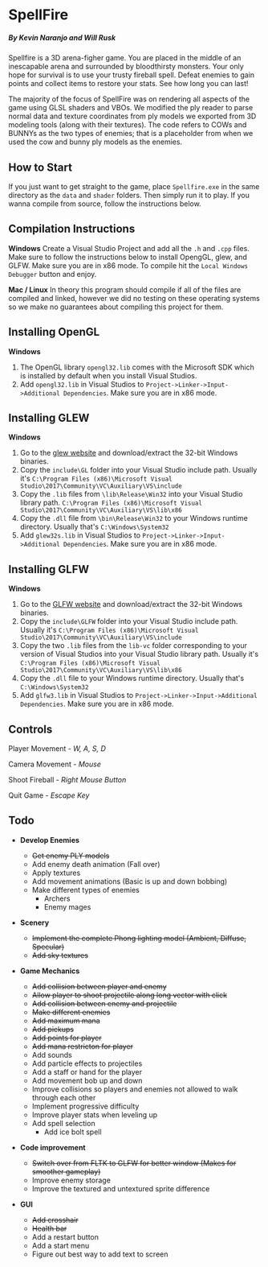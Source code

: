 # SpellFire 
##### By Kevin Naranjo and Will Rusk

Spellfire is a 3D arena-figher game.  You are placed in the middle of an inescapable
arena and surrounded by bloodthirsty monsters.  Your only hope for survival is
to use your trusty fireball spell.  Defeat enemies to gain points and collect
items to restore your stats.  See how long you can last!

The majority of the focus of SpellFire was on rendering all aspects of the game
using GLSL shaders and VBOs.  We modified the ply reader to parse normal data and 
texture coordinates from ply models we exported from 3D modeling tools (along with
their textures).  The code refers to COWs and BUNNYs as the two types of enemies; 
that is a placeholder from when we used the cow and bunny ply models as the enemies.

## How to Start
If you just want to get straight to the game, place `Spellfire.exe` in the same directory as the `data` and `shader` folders. Then simply run it to play. If you wanna compile from source, follow the instructions below.

## Compilation Instructions
**Windows**
Create a Visual Studio Project and add all the `.h` and `.cpp` files. Make sure to follow the instructions below to install OpengGL, glew, and GLFW. Make sure you are in x86 mode. To compile hit the `Local Windows Debugger` button and enjoy. 

**Mac / Linux**
In theory this program should compile if all of the files are compiled and linked, 
however we did no testing on these operating systems so we make no guarantees about 
compiling this project for them.

## Installing OpenGL
**Windows**
1. The OpenGL library `opengl32.lib` comes with the Microsoft SDK which is
installed by default when you install Visual Studios. 
2. Add `opengl32.lib` in Visual Studios to `Project->Linker->Input->Additional Dependencies`. Make sure you are in x86 mode.

## Installing GLEW
**Windows**
1. Go to the [glew website](http://glew.sourceforge.net/) and download/extract the 32-bit Windows binaries.
2. Copy the `include\GL` folder into your Visual Studio include path. Usually it's `C:\Program Files (x86)\Microsoft Visual Studio\2017\Community\VC\Auxiliary\VS\include`
3. Copy the `.lib` files from `\lib\Release\Win32` into your Visual Studio library path. `C:\Program Files (x86)\Microsoft Visual Studio\2017\Community\VC\Auxiliary\VS\lib\x86`
4. Copy the `.dll` file from `\bin\Release\Win32` to your Windows runtime directory. Usually that's `C:\Windows\System32`
5. Add `glew32s.lib` in Visual Studios to `Project->Linker->Input->Additional Dependencies`. Make sure you are in x86 mode.

## Installing GLFW
**Windows**
1. Go to the [GLFW website](https://www.glfw.org/download.html) and download/extract the 32-bit Windows binaries.
2. Copy the `include\GLFW` folder into your Visual Studio include path. Usually it's `C:\Program Files (x86)\Microsoft Visual Studio\2017\Community\VC\Auxiliary\VS\include`
3. Copy the two `.lib` files from the `lib-vc` folder corresponding to your version of Visual Studios into your Visual Studio library path. Usually it's `C:\Program Files (x86)\Microsoft Visual Studio\2017\Community\VC\Auxiliary\VS\lib\x86`
4. Copy the `.dll` file to your Windows runtime directory. Usually that's `C:\Windows\System32`
5. Add `glfw3.lib` in Visual Studios to `Project->Linker->Input->Additional Dependencies`. Make sure you are in x86 mode.

## Controls
Player Movement - *W, A, S, D*

Camera Movement - *Mouse*

Shoot Fireball - *Right Mouse Button*

Quit Game - *Escape Key*


## Todo
- **Develop Enemies**
	- ~~Get enemy PLY models~~
	- Add enemy death animation (Fall over)
	- Apply textures
	- Add movement animations (Basic is up and down bobbing)
	- Make different types of enemies
		- Archers
		- Enemy mages 


- **Scenery**
	- ~~Implement the complete Phong lighting model (Ambient, Diffuse, Specular)~~
	- ~~Add sky textures~~


- **Game Mechanics**
	- ~~Add collision between player and enemy~~
	- ~~Allow player to shoot projectile along long vector with click~~
	- ~~Add collision between enemy and projectile~~
	- ~~Make different enemies~~
	- ~~Add maximum mana~~
	- ~~Add pickups~~
	- ~~Add points for player~~
	- ~~Add mana restricton for player~~
	- Add sounds
	- Add particle effects to projectiles
	- Add a staff or hand for the player
	- Add movement bob up and down
	- Improve collisions so players and enemies not allowed to walk through each other
	- Implement progressive difficulty 
	- Improve player stats when leveling up
	- Add spell selection
		- Add ice bolt spell


- **Code improvement**
	- ~~Switch over from FLTK to GLFW for better window (Makes for smoother gameplay)~~
	- Improve enemy storage
	- Improve the textured and untextured sprite difference


- **GUI**
	- ~~Add crosshair~~
	- ~~Health bar~~
	- Add a restart button
	- Add a start menu
	- Figure out best way to add text to screen